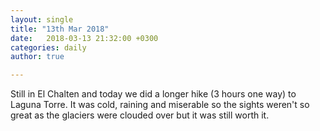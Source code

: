 ```yaml
---
layout: single
title: "13th Mar 2018"
date:   2018-03-13 21:32:00 +0300
categories: daily
author: true

---
```


Still in El Chalten and today we did a longer hike (3 hours one way) to Laguna Torre. It was cold, raining and miserable so the sights weren't so great as the glaciers were clouded over but it was still worth it. 
